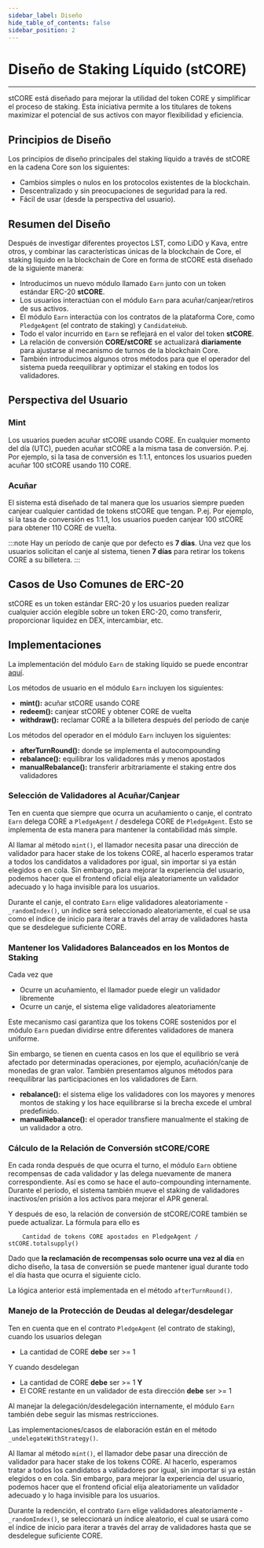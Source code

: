 ```yaml
---
sidebar_label: Diseño
hide_table_of_contents: false
sidebar_position: 2
---
```


# Diseño de Staking Líquido (stCORE)

---

stCORE está diseñado para mejorar la utilidad del token CORE y simplificar el proceso de staking. Esta iniciativa permite a los titulares de tokens maximizar el potencial de sus activos con mayor flexibilidad y eficiencia.

## Principios de Diseño

Los principios de diseño principales del staking líquido a través de stCORE en la cadena Core son los siguientes:

- Cambios simples o nulos en los protocolos existentes de la blockchain.
- Descentralizado y sin preocupaciones de seguridad para la red.
- Fácil de usar (desde la perspectiva del usuario).

## Resumen del Diseño

Después de investigar diferentes proyectos LST, como LiDO y Kava, entre otros, y combinar las características únicas de la blockchain de Core, el staking líquido en la blockchain de Core en forma de stCORE está diseñado de la siguiente manera:

- Introducimos un nuevo módulo llamado `Earn` junto con un token estándar ERC-20 **stCORE**.
- Los usuarios interactúan con el módulo `Earn` para acuñar/canjear/retiros de sus activos.
- El módulo `Earn` interactúa con los contratos de la plataforma Core, como `PledgeAgent` (el contrato de staking) y `CandidateHub`.
- Todo el valor incurrido en `Earn` se reflejará en el valor del token **stCORE**.
- La relación de conversión **CORE/stCORE** se actualizará **diariamente** para ajustarse al mecanismo de turnos de la blockchain Core.
- También introducimos algunos otros métodos para que el operador del sistema pueda reequilibrar y optimizar el staking en todos los validadores.

## Perspectiva del Usuario

### Mint

Los usuarios pueden acuñar stCORE usando CORE. En cualquier momento del día (UTC), pueden acuñar stCORE a la misma tasa de conversión. P.ej. Por ejemplo, si la tasa de conversión es 1:1.1, entonces los usuarios pueden acuñar 100 stCORE usando 110 CORE.

### Acuñar

El sistema está diseñado de tal manera que los usuarios siempre pueden canjear cualquier cantidad de tokens stCORE que tengan. P.ej. Por ejemplo, si la tasa de conversión es 1:1.1, los usuarios pueden canjear 100 stCORE para obtener 110 CORE de vuelta.

:::note
Hay un período de canje que por defecto es **7 días**. Una vez que los usuarios solicitan el canje al sistema, tienen **7 días** para retirar los tokens CORE a su billetera.
:::

## Casos de Uso Comunes de ERC-20

stCORE es un token estándar ERC-20 y los usuarios pueden realizar cualquier acción elegible sobre un token ERC-20, como transferir, proporcionar liquidez en DEX, intercambiar, etc.

## Implementaciones

La implementación del módulo `Earn` de staking líquido se puede encontrar [aquí](https://github.com/coredao-org/Earn/blob/main/contracts/Earn.sol).

Los métodos de usuario en el módulo `Earn` incluyen los siguientes:

- **mint():** acuñar stCORE usando CORE
- **redeem():** canjear stCORE y obtener CORE de vuelta
- **withdraw():** reclamar CORE a la billetera después del período de canje

Los métodos del operador en el módulo `Earn` incluyen los siguientes:

- **afterTurnRound():** donde se implementa el autocompounding
- **rebalance():** equilibrar los validadores más y menos apostados
- **manualRebalance():** transferir arbitrariamente el staking entre dos validadores

### Selección de Validadores al Acuñar/Canjear

Ten en cuenta que siempre que ocurra un acuñamiento o canje, el contrato `Earn` delega CORE a `PledgeAgent` / desdelega CORE de `PledgeAgent`. Esto se implementa de esta manera para mantener la contabilidad más simple.

Al llamar al método `mint()`, el llamador necesita pasar una dirección de validador para hacer stake de los tokens CORE, al hacerlo esperamos tratar a todos los candidatos a validadores por igual, sin importar si ya están elegidos o en cola. Sin embargo, para mejorar la experiencia del usuario, podemos hacer que el frontend oficial elija aleatoriamente un validador adecuado y lo haga invisible para los usuarios.

Durante el canje, el contrato `Earn` elige validadores aleatoriamente - `_randomIndex()`, un índice será seleccionado aleatoriamente, el cual se usa como el índice de inicio para iterar a través del array de validadores hasta que se desdelegue suficiente CORE.

### Mantener los Validadores Balanceados en los Montos de Staking

Cada vez que

- Ocurre un acuñamiento, el llamador puede elegir un validador libremente
- Ocurre un canje, el sistema elige validadores aleatoriamente

Este mecanismo casi garantiza que los tokens CORE sostenidos por el módulo `Earn` puedan dividirse entre diferentes validadores de manera uniforme.

Sin embargo, se tienen en cuenta casos en los que el equilibrio se verá afectado por determinadas operaciones, por ejemplo, acuñación/canje de monedas de gran valor. También presentamos algunos métodos para reequilibrar las participaciones en los validadores de Earn.

- **rebalance():** el sistema elige los validadores con los mayores y menores montos de staking y los hace equilibrarse si la brecha excede el umbral predefinido.
- **manualRebalance():** el operador transfiere manualmente el staking de un validador a otro.

### Cálculo de la Relación de Conversión stCORE/CORE

En cada ronda después de que ocurra el turno, el módulo `Earn` obtiene recompensas de cada validador y las delega nuevamente de manera correspondiente. Así es como se hace el auto-compounding internamente. Durante el período, el sistema también mueve el staking de validadores inactivos/en prisión a los activos para mejorar el APR general.

Y después de eso, la relación de conversión de stCORE/CORE también se puede actualizar. La fórmula para ello es

```
    Cantidad de tokens CORE apostados en PledgeAgent / stCORE.totalsupply() 
```

Dado que **la reclamación de recompensas solo ocurre una vez al día** en dicho diseño, la tasa de conversión se puede mantener igual durante todo el día hasta que ocurra el siguiente ciclo.

La lógica anterior está implementada en el método `afterTurnRound()`.

### Manejo de la Protección de Deudas al delegar/desdelegar

Ten en cuenta que en el contrato `PledgeAgent` (el contrato de staking), cuando los usuarios delegan

- La cantidad de CORE **debe** ser >= 1

Y cuando desdelegan

- La cantidad de CORE **debe** ser >= 1 **Y**
- El CORE restante en un validador de esta dirección **debe** ser >= 1

Al manejar la delegación/desdelegación internamente, el módulo `Earn` también debe seguir las mismas restricciones.

Las implementaciones/casos de elaboración están en el método `_undelegateWithStrategy()`.

Al llamar al método `mint()`, el llamador debe pasar una dirección de validador para hacer stake de los tokens CORE. Al hacerlo, esperamos tratar a todos los candidatos a validadores por igual, sin importar si ya están elegidos o en cola. Sin embargo, para mejorar la experiencia del usuario, podemos hacer que el frontend oficial elija aleatoriamente un validador adecuado y lo haga invisible para los usuarios.

Durante la redención, el contrato `Earn` elige validadores aleatoriamente - ` _randomIndex()`, se seleccionará un índice aleatorio, el cual se usará como el índice de inicio para iterar a través del array de validadores hasta que se desdelegue suficiente CORE.
